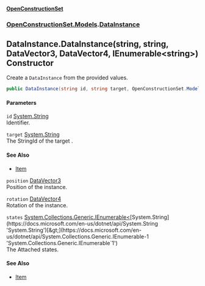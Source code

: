 #### [OpenConstructionSet](index.md 'index')
### [OpenConstructionSet.Models](index.md#OpenConstructionSet_Models 'OpenConstructionSet.Models').[DataInstance](Q639LdTdLKV33AGqgr4Bkw.md 'OpenConstructionSet.Models.DataInstance')
## DataInstance.DataInstance(string, string, DataVector3, DataVector4, IEnumerable&lt;string&gt;) Constructor
Create a `DataInstance` from the provided values.  
```csharp
public DataInstance(string id, string target, OpenConstructionSet.Models.DataVector3 position, OpenConstructionSet.Models.DataVector4 rotation, System.Collections.Generic.IEnumerable<string> states);
```
#### Parameters
<a name='OpenConstructionSet_Models_DataInstance_DataInstance(string_string_OpenConstructionSet_Models_DataVector3_OpenConstructionSet_Models_DataVector4_System_Collections_Generic_IEnumerable_string_)_id'></a>
`id` [System.String](https://docs.microsoft.com/en-us/dotnet/api/System.String 'System.String')  
Identifier.
  
<a name='OpenConstructionSet_Models_DataInstance_DataInstance(string_string_OpenConstructionSet_Models_DataVector3_OpenConstructionSet_Models_DataVector4_System_Collections_Generic_IEnumerable_string_)_target'></a>
`target` [System.String](https://docs.microsoft.com/en-us/dotnet/api/System.String 'System.String')  
The StringId of the target .
#### See Also
- [Item](Z9pYmp3jhG_PhNCQ0nlOeg.md 'OpenConstructionSet.Models.Item')
  
<a name='OpenConstructionSet_Models_DataInstance_DataInstance(string_string_OpenConstructionSet_Models_DataVector3_OpenConstructionSet_Models_DataVector4_System_Collections_Generic_IEnumerable_string_)_position'></a>
`position` [DataVector3](V6n3XG_CfF2EM8PIpjDPDA.md 'OpenConstructionSet.Models.DataVector3')  
Position of the instance.
  
<a name='OpenConstructionSet_Models_DataInstance_DataInstance(string_string_OpenConstructionSet_Models_DataVector3_OpenConstructionSet_Models_DataVector4_System_Collections_Generic_IEnumerable_string_)_rotation'></a>
`rotation` [DataVector4](uE+cMOC4LnTCagV6gqV70A.md 'OpenConstructionSet.Models.DataVector4')  
Rotation of the instance.
  
<a name='OpenConstructionSet_Models_DataInstance_DataInstance(string_string_OpenConstructionSet_Models_DataVector3_OpenConstructionSet_Models_DataVector4_System_Collections_Generic_IEnumerable_string_)_states'></a>
`states` [System.Collections.Generic.IEnumerable&lt;](https://docs.microsoft.com/en-us/dotnet/api/System.Collections.Generic.IEnumerable-1 'System.Collections.Generic.IEnumerable`1')[System.String](https://docs.microsoft.com/en-us/dotnet/api/System.String 'System.String')[&gt;](https://docs.microsoft.com/en-us/dotnet/api/System.Collections.Generic.IEnumerable-1 'System.Collections.Generic.IEnumerable`1')  
The Attached states.
  
#### See Also
- [Item](Z9pYmp3jhG_PhNCQ0nlOeg.md 'OpenConstructionSet.Models.Item')
